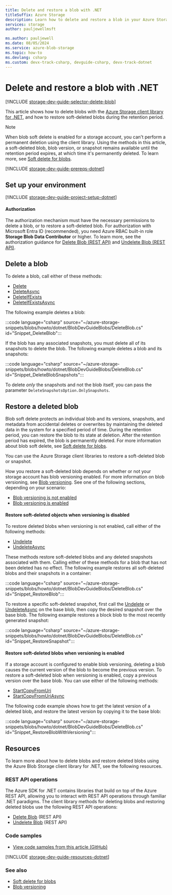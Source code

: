 ```yaml
---
title: Delete and restore a blob with .NET
titleSuffix: Azure Storage
description: Learn how to delete and restore a blob in your Azure Storage account using the .NET client library
services: storage
author: pauljewellmsft

ms.author: pauljewell
ms.date: 08/05/2024
ms.service: azure-blob-storage
ms.topic: how-to
ms.devlang: csharp
ms.custom: devx-track-csharp, devguide-csharp, devx-track-dotnet
---
```


# Delete and restore a blob with .NET

[!INCLUDE [storage-dev-guide-selector-delete-blob](../../../includes/storage-dev-guides/storage-dev-guide-selector-delete-blob.md)]

This article shows how to delete blobs with the [Azure Storage client library for .NET](/dotnet/api/overview/azure/storage), and how to restore soft-deleted blobs during the retention period.

> [!NOTE]
> When blob soft delete is enabled for a storage account, you can't perform a permanent deletion using the client library. Using the methods in this article, a soft-deleted blob, blob version, or snapshot remains available until the retention period expires, at which time it's permanently deleted. To learn more, see [Soft delete for blobs](soft-delete-blob-overview.md).

[!INCLUDE [storage-dev-guide-prereqs-dotnet](../../../includes/storage-dev-guides/storage-dev-guide-prereqs-dotnet.md)]

## Set up your environment

[!INCLUDE [storage-dev-guide-project-setup-dotnet](../../../includes/storage-dev-guides/storage-dev-guide-project-setup-dotnet.md)]

#### Authorization

The authorization mechanism must have the necessary permissions to delete a blob, or to restore a soft-deleted blob. For authorization with Microsoft Entra ID (recommended), you need Azure RBAC built-in role **Storage Blob Data Contributor** or higher. To learn more, see the authorization guidance for [Delete Blob (REST API)](/rest/api/storageservices/delete-blob#authorization) and [Undelete Blob (REST API)](/rest/api/storageservices/undelete-blob#authorization).

## Delete a blob

To delete a blob, call either of these methods:

- [Delete](/dotnet/api/azure.storage.blobs.specialized.blobbaseclient.delete)
- [DeleteAsync](/dotnet/api/azure.storage.blobs.specialized.blobbaseclient.deleteasync)
- [DeleteIfExists](/dotnet/api/azure.storage.blobs.specialized.blobbaseclient.deleteifexists)
- [DeleteIfExistsAsync](/dotnet/api/azure.storage.blobs.specialized.blobbaseclient.deleteifexistsasync)

The following example deletes a blob:

:::code language="csharp" source="~/azure-storage-snippets/blobs/howto/dotnet/BlobDevGuideBlobs/DeleteBlob.cs" id="Snippet_DeleteBlob":::

If the blob has any associated snapshots, you must delete all of its snapshots to delete the blob. The following example deletes a blob and its snapshots:

:::code language="csharp" source="~/azure-storage-snippets/blobs/howto/dotnet/BlobDevGuideBlobs/DeleteBlob.cs" id="Snippet_DeleteBlobSnapshots":::

To delete *only* the snapshots and not the blob itself, you can pass the parameter `DeleteSnapshotsOption.OnlySnapshots`.

## Restore a deleted blob

Blob soft delete protects an individual blob and its versions, snapshots, and metadata from accidental deletes or overwrites by maintaining the deleted data in the system for a specified period of time. During the retention period, you can restore the blob to its state at deletion. After the retention period has expired, the blob is permanently deleted. For more information about blob soft delete, see [Soft delete for blobs](soft-delete-blob-overview.md).

You can use the Azure Storage client libraries to restore a soft-deleted blob or snapshot. 

How you restore a soft-deleted blob depends on whether or not your storage account has blob versioning enabled. For more information on blob versioning, see [Blob versioning](../../storage/blobs/versioning-overview.md). See one of the following sections, depending on your scenario:

- [Blob versioning is not enabled](#restore-soft-deleted-objects-when-versioning-is-disabled)
- [Blob versioning is enabled](#restore-soft-deleted-blobs-when-versioning-is-enabled)

#### Restore soft-deleted objects when versioning is disabled

To restore deleted blobs when versioning is not enabled, call either of the following methods:

- [Undelete](/dotnet/api/azure.storage.blobs.specialized.blobbaseclient.undelete)
- [UndeleteAsync](/dotnet/api/azure.storage.blobs.specialized.blobbaseclient.undeleteasync)

These methods restore soft-deleted blobs and any deleted snapshots associated with them. Calling either of these methods for a blob that has not been deleted has no effect. The following example restores  all soft-deleted blobs and their snapshots in a container:

:::code language="csharp" source="~/azure-storage-snippets/blobs/howto/dotnet/BlobDevGuideBlobs/DeleteBlob.cs" id="Snippet_RestoreBlob":::

To restore a specific soft-deleted snapshot, first call the [Undelete](/dotnet/api/azure.storage.blobs.specialized.blobbaseclient.undelete) or [UndeleteAsync](/dotnet/api/azure.storage.blobs.specialized.blobbaseclient.undeleteasync) on the base blob, then copy the desired snapshot over the base blob. The following example restores a block blob to the most recently generated snapshot:

:::code language="csharp" source="~/azure-storage-snippets/blobs/howto/dotnet/BlobDevGuideBlobs/DeleteBlob.cs" id="Snippet_RestoreSnapshot":::

#### Restore soft-deleted blobs when versioning is enabled

If a storage account is configured to enable blob versioning, deleting a blob causes the current version of the blob to become the previous version. To restore a soft-deleted blob when versioning is enabled, copy a previous version over the base blob. You can use either of the following methods:

- [StartCopyFromUri](/dotnet/api/azure.storage.blobs.specialized.blobbaseclient.startcopyfromuri)
- [StartCopyFromUriAsync](/dotnet/api/azure.storage.blobs.specialized.blobbaseclient.startcopyfromuriasync)

The following code example shows how to get the latest version of a deleted blob, and restore the latest version by copying it to the base blob:

:::code language="csharp" source="~/azure-storage-snippets/blobs/howto/dotnet/BlobDevGuideBlobs/DeleteBlob.cs" id="Snippet_RestoreBlobWithVersioning":::

## Resources

To learn more about how to delete blobs and restore deleted blobs using the Azure Blob Storage client library for .NET, see the following resources.

### REST API operations

The Azure SDK for .NET contains libraries that build on top of the Azure REST API, allowing you to interact with REST API operations through familiar .NET paradigms. The client library methods for deleting blobs and restoring deleted blobs use the following REST API operations:

- [Delete Blob](/rest/api/storageservices/delete-blob) (REST API)
- [Undelete Blob](/rest/api/storageservices/undelete-blob) (REST API)

### Code samples

- [View code samples from this article (GitHub)](https://github.com/Azure-Samples/AzureStorageSnippets/blob/master/blobs/howto/dotnet/BlobDevGuideBlobs/DeleteBlob.cs)

[!INCLUDE [storage-dev-guide-resources-dotnet](../../../includes/storage-dev-guides/storage-dev-guide-resources-dotnet.md)]

### See also

- [Soft delete for blobs](soft-delete-blob-overview.md)
- [Blob versioning](versioning-overview.md)
